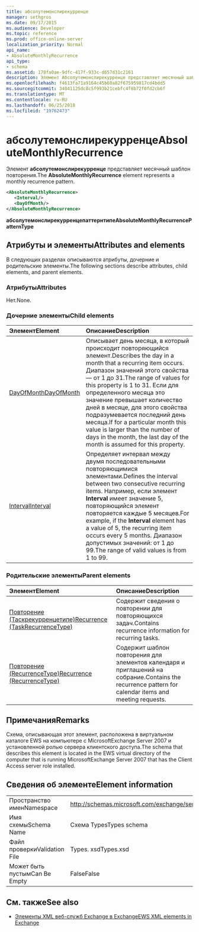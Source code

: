 ```yaml
---
title: абсолутемонслирекурренце
manager: sethgros
ms.date: 09/17/2015
ms.audience: Developer
ms.topic: reference
ms.prod: office-online-server
localization_priority: Normal
api_name:
- AbsoluteMonthlyRecurrence
api_type:
- schema
ms.assetid: 178fa0ae-9dfc-417f-933c-d657d31c2161
description: Элемент Абсолутемонслирекурренце представляет месячный шаблон повторения.
ms.openlocfilehash: f4613fa71a9164c45b60a82f675959817cd4bdd5
ms.sourcegitcommit: 34041125dc8c5f993b21cebfc4f8b72f0fd2cb6f
ms.translationtype: MT
ms.contentlocale: ru-RU
ms.lasthandoff: 06/25/2018
ms.locfileid: "19762473"
---
```

# <a name="absolutemonthlyrecurrence"></a><span data-ttu-id="7f3d1-103">абсолутемонслирекурренце</span><span class="sxs-lookup"><span data-stu-id="7f3d1-103">AbsoluteMonthlyRecurrence</span></span>

<span data-ttu-id="7f3d1-104">Элемент **абсолутемонслирекурренце** представляет месячный шаблон повторения.</span><span class="sxs-lookup"><span data-stu-id="7f3d1-104">The **AbsoluteMonthlyRecurrence** element represents a monthly recurrence pattern.</span></span> 
  
```xml
<AbsoluteMonthlyRecurrence>
   <Interval/>
   <DayOfMonth/>
</AbsoluteMonthlyRecurrence>
```

 <span data-ttu-id="7f3d1-105">**абсолутемонслирекурренцепаттернтипе**</span><span class="sxs-lookup"><span data-stu-id="7f3d1-105">**AbsoluteMonthlyRecurrencePatternType**</span></span>
## <a name="attributes-and-elements"></a><span data-ttu-id="7f3d1-106">Атрибуты и элементы</span><span class="sxs-lookup"><span data-stu-id="7f3d1-106">Attributes and elements</span></span>

<span data-ttu-id="7f3d1-107">В следующих разделах описываются атрибуты, дочерние и родительские элементы.</span><span class="sxs-lookup"><span data-stu-id="7f3d1-107">The following sections describe attributes, child elements, and parent elements.</span></span>
  
### <a name="attributes"></a><span data-ttu-id="7f3d1-108">Атрибуты</span><span class="sxs-lookup"><span data-stu-id="7f3d1-108">Attributes</span></span>

<span data-ttu-id="7f3d1-109">Нет.</span><span class="sxs-lookup"><span data-stu-id="7f3d1-109">None.</span></span>
  
### <a name="child-elements"></a><span data-ttu-id="7f3d1-110">Дочерние элементы</span><span class="sxs-lookup"><span data-stu-id="7f3d1-110">Child elements</span></span>

|<span data-ttu-id="7f3d1-111">**Элемент**</span><span class="sxs-lookup"><span data-stu-id="7f3d1-111">**Element**</span></span>|<span data-ttu-id="7f3d1-112">**Описание**</span><span class="sxs-lookup"><span data-stu-id="7f3d1-112">**Description**</span></span>|
|:-----|:-----|
|[<span data-ttu-id="7f3d1-113">DayOfMonth</span><span class="sxs-lookup"><span data-stu-id="7f3d1-113">DayOfMonth</span></span>](dayofmonth.md) <br/> |<span data-ttu-id="7f3d1-114">Описывает день месяца, в который происходит повторяющийся элемент.</span><span class="sxs-lookup"><span data-stu-id="7f3d1-114">Describes the day in a month that a recurring item occurs.</span></span> <span data-ttu-id="7f3d1-115">Диапазон значений этого свойства — от 1 до 31.</span><span class="sxs-lookup"><span data-stu-id="7f3d1-115">The range of values for this property is 1 to 31.</span></span> <span data-ttu-id="7f3d1-116">Если для определенного месяца это значение превышает количество дней в месяце, для этого свойства подразумевается последний день месяца.</span><span class="sxs-lookup"><span data-stu-id="7f3d1-116">If for a particular month this value is larger than the number of days in the month, the last day of the month is assumed for this property.</span></span>  <br/> |
|[<span data-ttu-id="7f3d1-117">Interval</span><span class="sxs-lookup"><span data-stu-id="7f3d1-117">Interval</span></span>](interval.md) <br/> |<span data-ttu-id="7f3d1-118">Определяет интервал между двумя последовательными повторяющимися элементами.</span><span class="sxs-lookup"><span data-stu-id="7f3d1-118">Defines the interval between two consecutive recurring items.</span></span> <span data-ttu-id="7f3d1-119">Например, если элемент **Interval** имеет значение 5, повторяющийся элемент повторяется каждые 5 месяцев.</span><span class="sxs-lookup"><span data-stu-id="7f3d1-119">For example, if the **Interval** element has a value of 5, the recurring item occurs every 5 months.</span></span> <span data-ttu-id="7f3d1-120">Диапазон допустимых значений: от 1 до 99.</span><span class="sxs-lookup"><span data-stu-id="7f3d1-120">The range of valid values is from 1 to 99.</span></span>  <br/> |
   
### <a name="parent-elements"></a><span data-ttu-id="7f3d1-121">Родительские элементы</span><span class="sxs-lookup"><span data-stu-id="7f3d1-121">Parent elements</span></span>

|<span data-ttu-id="7f3d1-122">**Элемент**</span><span class="sxs-lookup"><span data-stu-id="7f3d1-122">**Element**</span></span>|<span data-ttu-id="7f3d1-123">**Описание**</span><span class="sxs-lookup"><span data-stu-id="7f3d1-123">**Description**</span></span>|
|:-----|:-----|
|[<span data-ttu-id="7f3d1-124">Повторение (Таскрекурренцетипе)</span><span class="sxs-lookup"><span data-stu-id="7f3d1-124">Recurrence (TaskRecurrenceType)</span></span>](recurrence-taskrecurrencetype.md) <br/> |<span data-ttu-id="7f3d1-125">Содержит сведения о повторении для повторяющихся задач.</span><span class="sxs-lookup"><span data-stu-id="7f3d1-125">Contains recurrence information for recurring tasks.</span></span>  <br/> |
|[<span data-ttu-id="7f3d1-126">Повторение (RecurrenceType)</span><span class="sxs-lookup"><span data-stu-id="7f3d1-126">Recurrence (RecurrenceType)</span></span>](recurrence-recurrencetype.md) <br/> |<span data-ttu-id="7f3d1-127">Содержит шаблон повторения для элементов календаря и приглашений на собрание.</span><span class="sxs-lookup"><span data-stu-id="7f3d1-127">Contains the recurrence pattern for calendar items and meeting requests.</span></span>  <br/> |
   
## <a name="remarks"></a><span data-ttu-id="7f3d1-128">Примечания</span><span class="sxs-lookup"><span data-stu-id="7f3d1-128">Remarks</span></span>

<span data-ttu-id="7f3d1-129">Схема, описывающая этот элемент, расположена в виртуальном каталоге EWS на компьютере с MicrosoftExchange Server 2007 и установленной ролью сервера клиентского доступа.</span><span class="sxs-lookup"><span data-stu-id="7f3d1-129">The schema that describes this element is located in the EWS virtual directory of the computer that is running MicrosoftExchange Server 2007 that has the Client Access server role installed.</span></span>
  
## <a name="element-information"></a><span data-ttu-id="7f3d1-130">Сведения об элементе</span><span class="sxs-lookup"><span data-stu-id="7f3d1-130">Element information</span></span>

|||
|:-----|:-----|
|<span data-ttu-id="7f3d1-131">Пространство имен</span><span class="sxs-lookup"><span data-stu-id="7f3d1-131">Namespace</span></span>  <br/> |http://schemas.microsoft.com/exchange/services/2006/types  <br/> |
|<span data-ttu-id="7f3d1-132">Имя схемы</span><span class="sxs-lookup"><span data-stu-id="7f3d1-132">Schema Name</span></span>  <br/> |<span data-ttu-id="7f3d1-133">Схема Types</span><span class="sxs-lookup"><span data-stu-id="7f3d1-133">Types schema</span></span>  <br/> |
|<span data-ttu-id="7f3d1-134">Файл проверки</span><span class="sxs-lookup"><span data-stu-id="7f3d1-134">Validation File</span></span>  <br/> |<span data-ttu-id="7f3d1-135">Types. xsd</span><span class="sxs-lookup"><span data-stu-id="7f3d1-135">Types.xsd</span></span>  <br/> |
|<span data-ttu-id="7f3d1-136">Может быть пустым</span><span class="sxs-lookup"><span data-stu-id="7f3d1-136">Can Be Empty</span></span>  <br/> |<span data-ttu-id="7f3d1-137">False</span><span class="sxs-lookup"><span data-stu-id="7f3d1-137">False</span></span>  <br/> |
   
## <a name="see-also"></a><span data-ttu-id="7f3d1-138">См. также</span><span class="sxs-lookup"><span data-stu-id="7f3d1-138">See also</span></span>

- [<span data-ttu-id="7f3d1-139">Элементы XML веб-служб Exchange в Exchange</span><span class="sxs-lookup"><span data-stu-id="7f3d1-139">EWS XML elements in Exchange</span></span>](ews-xml-elements-in-exchange.md)

